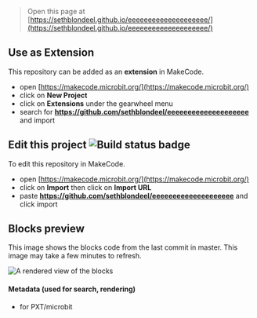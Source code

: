 
> Open this page at [https://sethblondeel.github.io/eeeeeeeeeeeeeeeeeeee/](https://sethblondeel.github.io/eeeeeeeeeeeeeeeeeeee/)

## Use as Extension

This repository can be added as an **extension** in MakeCode.

* open [https://makecode.microbit.org/](https://makecode.microbit.org/)
* click on **New Project**
* click on **Extensions** under the gearwheel menu
* search for **https://github.com/sethblondeel/eeeeeeeeeeeeeeeeeeee** and import

## Edit this project ![Build status badge](https://github.com/sethblondeel/eeeeeeeeeeeeeeeeeeee/workflows/MakeCode/badge.svg)

To edit this repository in MakeCode.

* open [https://makecode.microbit.org/](https://makecode.microbit.org/)
* click on **Import** then click on **Import URL**
* paste **https://github.com/sethblondeel/eeeeeeeeeeeeeeeeeeee** and click import

## Blocks preview

This image shows the blocks code from the last commit in master.
This image may take a few minutes to refresh.

![A rendered view of the blocks](https://github.com/sethblondeel/eeeeeeeeeeeeeeeeeeee/raw/master/.github/makecode/blocks.png)

#### Metadata (used for search, rendering)

* for PXT/microbit
<script src="https://makecode.com/gh-pages-embed.js"></script><script>makeCodeRender("{{ site.makecode.home_url }}", "{{ site.github.owner_name }}/{{ site.github.repository_name }}");</script>
